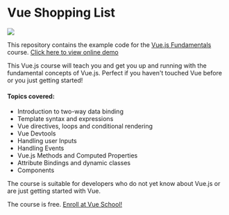 # Vue Shopping List

[![](https://vueschool.s3.amazonaws.com/089f25af6e0e1f678474f10e98fdb6d0/vuejs-fundamentals.png)](https://vueschool.io/courses/vuejs-fundamentals)

This repository contains the example code for the [Vue.js Fundamentals](https://vueschool.io/courses/vuejs-fundamentals) course.
[Click here to view online demo](https://jmichaelmontano.github.io/vue-shopping-list/)

This Vue.js course will teach you and get you up and running with the fundamental concepts of Vue.js. Perfect if you haven't touched Vue before or you just getting started!

#### Topics covered:

- Introduction to two-way data binding
- Template syntax and expressions
- Vue directives, loops and conditional rendering
- Vue Devtools
- Handling user Inputs
- Handling Events
- Vue.js Methods and Computed Properties
- Attribute Bindings and dynamic classes
- Components

The course is suitable for developers who do not yet know about Vue.js or are just getting started with Vue.

The course is free. [Enroll at Vue School!](https://vueschool.io/courses/vuejs-fundamentals)
